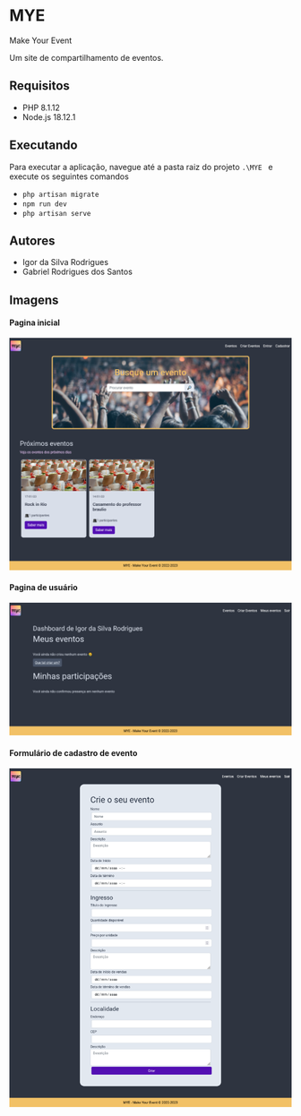 # MYE
Make Your Event

Um site de compartilhamento de eventos.

## Requisitos

- PHP 8.1.12
- Node.js 18.12.1

## Executando
Para executar a aplicação, navegue até a pasta raiz do projeto ```.\MYE ``` e execute os seguintes comandos<br>
- ``` php artisan migrate ```
- ``` npm run dev ```
- ``` php artisan serve ```

## Autores

- Igor da Silva Rodrigues
- Gabriel Rodrigues dos Santos

## Imagens

#### Pagina inicial
![Pagina inicial](./imagens/home.png)

#### Pagina de usuário
![Pagina de usuário](imagens/dashboard.png)

#### Formulário de cadastro de evento
![Formulário de cadastro de evento](imagens/form.png)
